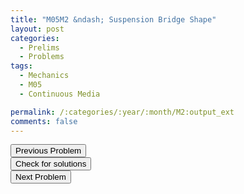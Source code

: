 ```yaml
---
title: "M05M2 &ndash; Suspension Bridge Shape"
layout: post
categories:
  - Prelims
  - Problems
tags:
  - Mechanics
  - M05
  - Continuous Media

permalink: /:categories/:year/:month/M2:output_ext
comments: false
---
```

<object data="2005M2M.pdf" type="application/pdf" width="100%" height="500"></object>

<div class='navbar'>
	<div float='left'><button onclick="window.location='M1.html'" >Previous Problem</button></div>
	<div float='center'><button onclick="window.location='https://princetonprelim.com/prelim/15/'">Check for solutions</button></div>
	<div float='right'><button onclick="window.location='M3.html'" > Next Problem</button></div>
</div>
